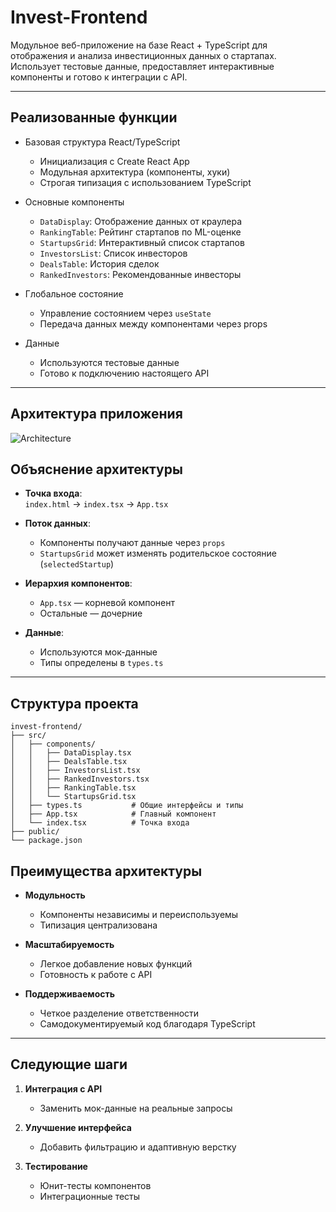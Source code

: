 # Invest-Frontend

Модульное веб-приложение на базе React + TypeScript для отображения и анализа инвестиционных данных о стартапах. Использует тестовые данные, предоставляет интерактивные компоненты и готово к интеграции с API.

---

## Реализованные функции

- Базовая структура React/TypeScript
  - Инициализация с Create React App
  - Модульная архитектура (компоненты, хуки)
  - Строгая типизация с использованием TypeScript

- Основные компоненты
  - `DataDisplay`: Отображение данных от краулера
  - `RankingTable`: Рейтинг стартапов по ML-оценке
  - `StartupsGrid`: Интерактивный список стартапов
  - `InvestorsList`: Список инвесторов
  - `DealsTable`: История сделок
  - `RankedInvestors`: Рекомендованные инвесторы

- Глобальное состояние
  - Управление состоянием через `useState`
  - Передача данных между компонентами через props

- Данные
  - Используются тестовые данные
  - Готово к подключению настоящего API

---

## Архитектура приложения
![Architecture](https://github.com/user-attachments/assets/80bb9cba-d30d-4f40-af51-6a3dae6ec58c)

## Объяснение архитектуры

- **Точка входа**:  
  `index.html` → `index.tsx` → `App.tsx`

- **Поток данных**:  
  - Компоненты получают данные через `props`  
  - `StartupsGrid` может изменять родительское состояние (`selectedStartup`)

- **Иерархия компонентов**:  
  - `App.tsx` — корневой компонент  
  - Остальные — дочерние

- **Данные**:  
  - Используются мок-данные  
  - Типы определены в `types.ts`

---

## Структура проекта

```plaintext
invest-frontend/
├── src/
│   ├── components/
│   │   ├── DataDisplay.tsx
│   │   ├── DealsTable.tsx
│   │   ├── InvestorsList.tsx
│   │   ├── RankedInvestors.tsx
│   │   ├── RankingTable.tsx
│   │   └── StartupsGrid.tsx
│   ├── types.ts           # Общие интерфейсы и типы
│   ├── App.tsx            # Главный компонент
│   └── index.tsx          # Точка входа
├── public/
└── package.json
```

## Преимущества архитектуры

- **Модульность**
  - Компоненты независимы и переиспользуемы
  - Типизация централизована

- **Масштабируемость**
  - Легкое добавление новых функций
  - Готовность к работе с API

- **Поддерживаемость**
  - Четкое разделение ответственности
  - Самодокументируемый код благодаря TypeScript

---

## Следующие шаги

1. **Интеграция с API**
   - Заменить мок-данные на реальные запросы

2. **Улучшение интерфейса**
   - Добавить фильтрацию и адаптивную верстку

3. **Тестирование**
   - Юнит-тесты компонентов
   - Интеграционные тесты



